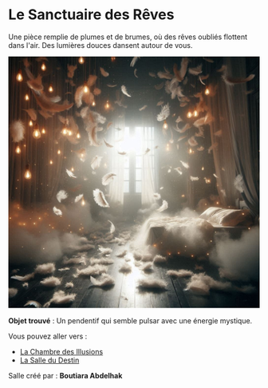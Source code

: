 # Le Sanctuaire des Rêves

Une pièce remplie de plumes et de brumes, où des rêves oubliés flottent dans l'air. Des lumières douces dansent autour de vous.

![Sanctuaire des Rêves](../images/salle_8.jpeg)

**Objet trouvé** : Un pendentif qui semble pulsar avec une énergie mystique.

Vous pouvez aller vers :
- [La Chambre des Illusions](salle7.md)
- [La Salle du Destin](salle9.md)


Salle créé par : **Boutiara Abdelhak**

